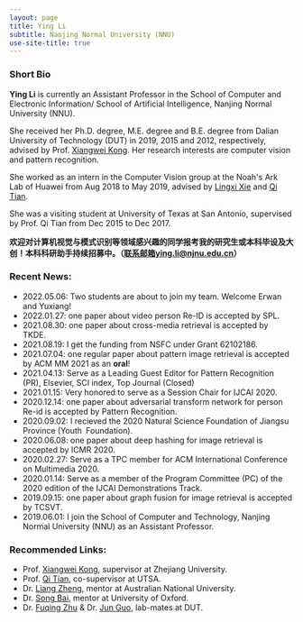 ```yaml
---
layout: page
title: Ying Li
subtitle: Nanjing Normal University (NNU)
use-site-title: true
---
```


### Short Bio

**Ying Li** is currently an Assistant Professor in the School of Computer and Electronic Information/ School of Artificial Intelligence, Nanjing Normal University (NNU).

She received her Ph.D. degree, M.E. degree and B.E. degree from Dalian University of Technology (DUT) in 2019, 2015 and 2012, respectively, advised by Prof. [Xiangwei Kong](https://person.zju.edu.cn/en/0015183). Her research interests are computer vision and pattern recognition.

She worked as an intern in the Computer Vision group at the Noah's Ark Lab of Huawei from Aug 2018 to May 2019, advised by [Lingxi Xie](http://lingxixie.com/Home.html) and [Qi Tian](http://www.cs.utsa.edu/~qitian/).

She was a visiting student at University of Texas at San Antonio, supervised by Prof. Qi Tian from Dec 2015 to Dec 2017.

**欢迎对计算机视觉与模式识别等领域感兴趣的同学报考我的研究生或本科毕设及大创！本科科研助手持续招募中。（联系邮箱ying.li@njnu.edu.cn）**

### Recent News:
+ 2022.05.06: Two students are about to join my team. Welcome Erwan and Yuxiang!
+ 2022.01.27: one paper about video person Re-ID is accepted by SPL.
+ 2021.08.30: one paper about cross-media retrieval is accepted by TKDE.
+ 2021.08.19: I get the funding from NSFC under Grant 62102186.
+ 2021.07.04: one regular paper about pattern image retrieval is accepted by ACM MM 2021 as an **oral**!
+ 2021.04.13: Serve as a Leading Guest Editor for Pattern Recognition (PR), Elsevier, SCI index, Top Journal (Closed)
+ 2021.01.15: Very honored to serve as a Session Chair for IJCAI 2020.
+ 2020.12.14: one paper about adversarial transform network for person Re-id is accepted by Pattern Recognition.
+ 2020.09.02: I recieved the 2020 Natural Science Foundation of Jiangsu Province (Youth Foundation).
+ 2020.06.08: one paper about deep hashing for image retrieval is accepted by ICMR 2020.
+ 2020.02.27: Serve as a TPC member for ACM International Conference on Multimedia 2020.
+ 2020.01.14: Serve as a member of the Program Committee (PC) of the 2020 edition of the IJCAI Demonstrations Track.
+ 2019.09.15: one paper about graph fusion for image retrieval is accepted by TCSVT.
+ 2019.06.01: I join the School of Computer and Technology, Nanjing Normal University (NNU) as an Assistant Professor.

### Recommended Links:
- Prof. [Xiangwei Kong](https://person.zju.edu.cn/en/0015183), supervisor at Zhejiang University.
- Prof. [Qi Tian](http://www.cs.utsa.edu/~qitian/), co-supervisor at UTSA.
- Dr. [Liang Zheng](http://www.liangzheng.com.cn/index.html), mentor at Australian National University.
- Dr. [Song Bai](http://www.songbai.site), mentor at University of Oxford.
- Dr. [Fuqing Zhu](https://sites.google.com/site/fqzhu001/) & Dr. [Jun Guo](https://sites.google.com/site/eeguojun), lab-mates at DUT.
